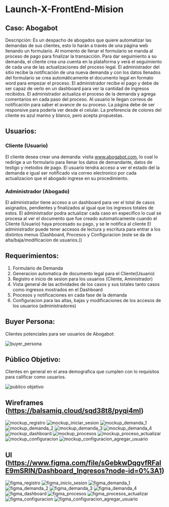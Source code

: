 # Launch-X-FrontEnd-Mision

## Caso: Abogabot 


Descripción: Es un despacho de abogados que quiere automatizar las demandas de sus clientes, esto lo harán a través de una página web llenando un formulario. Al momento de llenar el formulario se manda al proceso de pago para finalizar la transacción. Para dar seguimiento a su demanda, el cliente crea una cuenta en la plataforma y verá el seguimiento de cada una de las actualizaciones del proceso legal. El administrador del sitio recibe la notificación de una nueva demanda y con los datos llenados del formulario se crea automáticamente el documento legal en formato word para empezar el proceso. El administrador recibe el pago y debe de ser capaz de verlo en un dashboard para ver la cantidad de ingresos recibidos. El administrador actualiza el proceso de la demanda y agrega comentarios en cada paso del proceso. Al usuario le llegan correos de notificación para saber el avance de su proceso. La página debe de ser responsive para poderla ver desde el celular. La preferencia de colores del cliente es azul marino y blanco, pero acepta propuestas.

## Usuarios:

### Cliente (Usuario)
El cliente desea crear una demanda: visita www.abogabot.com, lo cual lo redirige a un formulario para llenar los datos de demandante, datos de testigo y metodos de pago.
El usuario tendra acceso a ver el estado del la demanda e igual ser notificado via correo electronico por cada actualizacion que el abogado ingrese en su procedimiento.

### Administrador (Abogado)
El administrador tiene acceso a un dashboard para ver el total de casos asignados, pendientes y finalizados al igual que los ingresos totales de estos.
El administrador podra actualizar cada caso en especifico lo cual se procesa al ver el documento que fue creado automaticamente cuando el Cliente (Usuario) haya procesado su pago, y se le notifica al cliente
El administrador puede tener accesos de lectura y escritura para entrar a los distintos menus (Dashboard, Procesos y Configuracion (este se da de alta/baja/modificacion de usuarios.))

## Requerimientos:

1.	Formulario de Demanda
2.	Generacion automatica de documento legal para el Cliente(Usuario)
3.	Registro e inicio de sesion para los usuarios (Cliente, Aministrador)
4.	Vista general de las actividades de los casos y sus totales tanto casos como ingresos mostrados en el Dashboard
5.	Procesos y notificaciones en cada fase de la demanda
6.	Configuracion para las altas, bajas y modificaciones de los accesos de los usuarios (administradores)

## Buyer Persona:

Clientes potenciales para ser usuarios de Abogabot:

![buyer_persona](https://github.com/juliozm20/Launch-X-FrontEnd-Mision/blob/a99254b9de63589d2caecc63e9daff9449cd6dba/2.%20Buyer%20Persona/buyer_persona.png)

## Público Objetivo:

Clientes en general en el area demografica que cumplen con lo requisitos para calificar como usuarios.

![publico objetivo](https://github.com/juliozm20/Launch-X-FrontEnd-Mision/blob/8eec64c0326f3a404ad11b5339354cea5f0840d1/3.%20Publico%20Objetivo/publico_objetivo.png)

## Wireframes (https://balsamiq.cloud/sqd38t8/pyqi4ml)


![mockup_registro](https://github.com/juliozm20/Launch-X-FrontEnd-Mision/blob/8eec64c0326f3a404ad11b5339354cea5f0840d1/4.%20Wireframe/mockup_registro.png)
![mockup_iniciar_sesion](https://github.com/juliozm20/Launch-X-FrontEnd-Mision/blob/8eec64c0326f3a404ad11b5339354cea5f0840d1/4.%20Wireframe/mockup_iniciar_sesion.png)
![mockup_demanda_1](https://github.com/juliozm20/Launch-X-FrontEnd-Mision/blob/8eec64c0326f3a404ad11b5339354cea5f0840d1/4.%20Wireframe/mockup_demanda_1.png)
![mockup_demanda_2](https://github.com/juliozm20/Launch-X-FrontEnd-Mision/blob/8eec64c0326f3a404ad11b5339354cea5f0840d1/4.%20Wireframe/mockup_demanda_2.png)
![mockup_demanda_3](https://github.com/juliozm20/Launch-X-FrontEnd-Mision/blob/8eec64c0326f3a404ad11b5339354cea5f0840d1/4.%20Wireframe/mockup_demanda_3.png)
![mockup_demanda_4](https://github.com/juliozm20/Launch-X-FrontEnd-Mision/blob/8eec64c0326f3a404ad11b5339354cea5f0840d1/4.%20Wireframe/mockup_demanda_4.png)
![mockup_dashboard](https://github.com/juliozm20/Launch-X-FrontEnd-Mision/blob/b6244ff684ee65a4f14bc5f3494f51b5bbfbbaab/4.%20Wireframe/mockup_dashboard.png)
![mockup_procesos](https://github.com/juliozm20/Launch-X-FrontEnd-Mision/blob/8eec64c0326f3a404ad11b5339354cea5f0840d1/4.%20Wireframe/mockup_procesos.png)
![mockup_proceso_actualizar](https://github.com/juliozm20/Launch-X-FrontEnd-Mision/blob/8eec64c0326f3a404ad11b5339354cea5f0840d1/4.%20Wireframe/mockup_procesos_actualizar.png)
![mockup_configuracion](https://github.com/juliozm20/Launch-X-FrontEnd-Mision/blob/8eec64c0326f3a404ad11b5339354cea5f0840d1/4.%20Wireframe/mockup_configuracion.png)
![mockup_configuracion_agregar_usuario](https://github.com/juliozm20/Launch-X-FrontEnd-Mision/blob/8eec64c0326f3a404ad11b5339354cea5f0840d1/4.%20Wireframe/mockup_configuracion_agregar_usuario.png)



## UI (https://www.figma.com/file/sGebkwDqgvfRFaIE9mSRlN/Dashboard_Ingresos?node-id=0%3A1)


![figma_registro](https://github.com/juliozm20/Launch-X-FrontEnd-Mision/blob/8eec64c0326f3a404ad11b5339354cea5f0840d1/5.%20UI/figma_registro.png)
![figma_inicio_sesion](https://github.com/juliozm20/Launch-X-FrontEnd-Mision/blob/8eec64c0326f3a404ad11b5339354cea5f0840d1/5.%20UI/figma_inicio_sesion.png)
![figma_demanda_1](https://github.com/juliozm20/Launch-X-FrontEnd-Mision/blob/8eec64c0326f3a404ad11b5339354cea5f0840d1/5.%20UI/figma_demanda_1.png)
![figma_demanda_2](https://github.com/juliozm20/Launch-X-FrontEnd-Mision/blob/8eec64c0326f3a404ad11b5339354cea5f0840d1/5.%20UI/figma_demanda_2.png)
![figma_demanda_3](https://github.com/juliozm20/Launch-X-FrontEnd-Mision/blob/8eec64c0326f3a404ad11b5339354cea5f0840d1/5.%20UI/figma_demanda_3.png)
![figma_demanda_4](https://github.com/juliozm20/Launch-X-FrontEnd-Mision/blob/8eec64c0326f3a404ad11b5339354cea5f0840d1/5.%20UI/figma_demanda_4.png)
![figma_dashboard](https://github.com/juliozm20/Launch-X-FrontEnd-Mision/blob/8eec64c0326f3a404ad11b5339354cea5f0840d1/5.%20UI/figma_dashboard.png)
![figma_procesos](https://github.com/juliozm20/Launch-X-FrontEnd-Mision/blob/8eec64c0326f3a404ad11b5339354cea5f0840d1/5.%20UI/figma_procesos.png)
![figma_procesos_actualizar](https://github.com/juliozm20/Launch-X-FrontEnd-Mision/blob/8eec64c0326f3a404ad11b5339354cea5f0840d1/5.%20UI/figma_procesos_actualizar.png)
![figma_configuracion](https://github.com/juliozm20/Launch-X-FrontEnd-Mision/blob/8eec64c0326f3a404ad11b5339354cea5f0840d1/5.%20UI/figma_configuracion.png)
![figma_configuracion_agregar_usuario](https://github.com/juliozm20/Launch-X-FrontEnd-Mision/blob/8eec64c0326f3a404ad11b5339354cea5f0840d1/5.%20UI/figma_configuracion_agregarUsuario.png)

